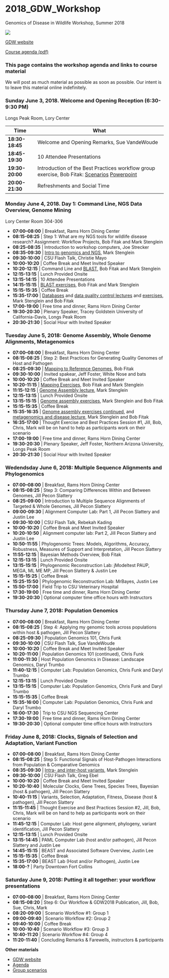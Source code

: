 # 2018_GDW_Workshop
Genomics of Disease in Wildlife Workshop, Summer 2018

<img src="http://gdwworkshop.colostate.edu/media/sites/131/2016/11/GDW.png">

[GDW website](https://gdwworkshop.colostate.edu/)


[Course agenda (pdf)](./GDW2018_Agenda.pdf)

### This page contains the workshop agenda and links to course material 

We will post as much material as possible as soon as possible. Our intent is to leave this material online indefinitely.

### Sunday June 3, 2018. Welcome and Opening Reception (6:30-9:30 PM) 
Longs Peak Room, Lory Center

Time | What
--- | ---
**18:30-18:45** | Welcome and Opening Remarks, Sue VandeWoude  
**18:45-19:30** | 10 Attendee Presentations
**19:30-20:00** | Introduction of the Best Practices workflow group exercise, Bob Fitak: [Scenarios](./GDW_2018_scenarios.pdf) [Powerpoint](./lectures/Fitak_GWD2018_GroupActivity.pdf)  
**20:00-21:30** | Refreshments and Social Time 

### Monday June 4, 2018. Day 1: Command Line, NGS Data Overview, Genome Mining
Lory Center Room 304-306

 * **07:00–08:00** | Breakfast, Rams Horn Dining Center
 * **08:15-08:25** | Step 1: What are my NGS tools for wildlife disease research? Assignment: Workflow Projects, Bob Fitak and Mark Stenglein
 * **08:25-08:35** | Introduction to workshop computers, Joe Strecker
 * **08:35-09:30** | [Intro to genomics and NGS](./lectures/Stenglein_introduction_to_genomics_and_sequencing_lecture.pdf), Mark Stenglein 
 * **09:30-10:00** | CSU Flash Talk, Christie Mayo
 * **10:00-10:20** | Coffee Break and Meet Invited Speaker
 * **10:20-12:15** | Command Line and [BLAST](./lectures/Fitak_GWD2017_Blast.pdf), Bob Fitak and Mark Stenglein
 * **12:15-13:15** | Lunch Provided Onsite
 * **13:15-14:15** | 10 Attendee Presentations
 * **14:15-15:15** | [BLAST exercises](./exercises/Blast_exercise.md), Bob Fitak and Mark Stenglein
 * **15:15-15:35** | Coffee Break
 * **15:35-17:00** | [Databases](./lectures/Stenglein_databases_lecture.pdf) and [data quality control lectures](./lectures/Fitak_GWD2017_NGS-QC.pdf) and [exercises](./exercises/download_exercise.md), Mark Stenglein and Bob Fitak
 * **17:00-19:00** | Free time and dinner, Rams Horn Dining Center 
 * **19:30-20:30** | Plenary Speaker, Tracey Goldstein University of California-Davis, Longs Peak Room 
 * **20:30-21:30** | Social Hour with Invited Speaker

### Tuesday June 5, 2018: Genome Assembly, Whole Genome Alignments, Metagenomics

 * **07:00–08:00** | Breakfast, Rams Horn Dining Center
 * **08:15-08:25** | Step 2: Best Practices for Generating Quality Genomes of Host and Pathogen
 * **08:25-09:30** | [Mapping to Reference Genomes](./lectures/Fitak_GWD2017_Mapping.pdf), Bob Fitak
 * **09:30-10:00** | Invited spakear, Jeff Foster, White Nose and bats
 * **10:00-10:20** | Coffee Break and Meet Invited Speaker
 * **10:20-11:15** | [Mapping Exercises](./exercises/mapping_assembly_exercise.md), Bob Fitak and Mark Stenglein
 * **11:15-12:15** | [Genome Assembly lecture](./lectures/Stenglein_de_novo_assembly_lecture.pdf), Mark Stenglein
 * **12:15-13:15** | Lunch Provided Onsite
 * **13:15-15:15** | [Genome assembly exercises](./exercises/mapping_assembly_exercise.md), Mark Stenglein and Bob Fitak
 * **15:15-15:35** | Coffee Break
 * **15:35-16:35** | [Genome assembly exercises continued](./exercises/mapping_assembly_exercise.md), and [metagenomics and disease lecture](./lectures/Stenglein_metagenomics_lecture.pdf), Mark Stenglein and Bob Fitak
 * **16:35-17:00** | Thought Exercise and Best Practices Session #1, Jill, Bob, Chris, Mark will be on hand to help as participants work on their scenario
 * **17:00-19:00** | Free time and dinner, Rams Horn Dining Center 
 * **19:30-20:30** | Plenary Speaker, Jeff Foster, Northern Arizona University, Longs Peak Room 
 * **20:30-21:30** | Social Hour with Invited Speaker

### Wedendsday June 6, 2018: Multiple Sequence Alignments and Phylogenomics

 * **07:00–08:00** | Breakfast, Rams Horn Dining Center
 * **08:15-08:25** | Step 3: Comparing Differences Within and Between Genomes, Jill Pecon Slattery
 * **08:25-09:00** | Introduction to Multiple Sequence Alignments of Targeted & Whole Genomes, Jill Pecon Slattery
 * **09:00-09:30** | Alignment Computer Lab: Part 1, Jill Pecon Slattery and Justin Lee
 * **09:30-10:00** | CSU Flash Talk, Rebekah Kading
 * **10:00-10:20** | Coffee Break and Meet Invited Speaker
 * **10:20-10:50** | Alignment computer lab: Part 2, Jill Pecon Slattery and Justin Lee
 * **10:50-11:55** | Phylogenomic Trees: Models, Algorithms, Accuracy, Robustness, Measures of Support and Interpretation, Jill Pecon Slattery
 * **11:55-12:15** | Bayesian Methods Overview, Bob Fitak
 * **12:15-13:15** | Lunch Provided Onsite
 * **13:15-15:15** | Phylogenomic Reconstruction Lab: jModeltest PAUP, MEGA, ML ME MP, Jill Pecon Slattery & Justin Lee
 * **15:15-15:25** | Coffee Break
 * **15:25-15:50** | Phylogenomic Reconstruction Lab: MrBayes, Justin Lee
 * **15:50-17:00** | Field Trip to CSU Veterinary Hospital
 * **17:30-19:00** | Free time and dinner, Rams Horn Dining Center 
 * **19:30-20:30** | Optional computer time office hours with Instructors

### Thursday June 7, 2018: Population Genomics

 * **07:00–08:00** | Breakfast, Rams Horn Dining Center
 * **08:15-08:25** | Step 4: Applying my genomic tools across populations within host & pathogen, Jill Pecon Slattery
 * **08:25-09:30** | Population Genomics 101, Chris Funk
 * **09:30-10:00** | CSU Flash Talk, Sue VandeWoude
 * **10:00-10:20** | Coffee Break and Meet Invited Speaker
 * **10:20-11:00** | Population Genomics 101 (continued), Chris Funk
 * **11:00-11:30** | Host Population Genomics in Disease: Landscape Genomics, Daryl Trumbo
 * **11:40-12:15** | Computer Lab: Population Genomics, Chris Funk and Daryl Trumbo
 * **12:15-13:15** | Lunch Provided Onsite
 * **13:15-15:15** | Computer Lab: Population Genomics, Chris Funk and Daryl Trumbo
 * **15:15-15:35** | Coffee Break
 * **15:35-16:00** | Computer Lab: Population Genomics, Chris Funk and Daryl Trumbo
 * **16:00-17:30** | Trip to CSU NGS Sequencing Center
 * **17:30-19:00** | Free time and dinner, Rams Horn Dining Center 
 * **19:30-20:30** | Optional computer time office hours with Instructors

### Friday June 8, 2018: Clocks, Signals of Selection and Adaptation, Variant Function

 * **07:00–08:00** | Breakfast, Rams Horn Dining Center
 * **08:15-08:25** | Step 5: Functional Signals of Host-Pathogen Interactions from Population & Comparative Genomics 
 * **08:35-09:30** | [Intra- and inter-host variants](./lectures/Stenglein_intrahost_variants.pdf), Mark Stenglein
 * **09:30-10:00** | CSU Flash Talk, Greg Ebel
 * **10:00-10:20** | Coffee Break and Meet Invited Speaker
 * **10:20-10:40** | Molecular Clocks, Gene Trees, Species Trees, Bayesian (host & pathogen), Jill Pecon Slattery
 * **10:40-11:15** | Variants, Selection, Adaptation, Fitness, Disease (host & pathogen), Jill Pecon Slattery
 * **11:15-11:45** | Thought Exercise and Best Practices Session #2, Jill, Bob, Chris, Mark will be on hand to help as participants work on their scenario
 * **11:45-12:15** | Computer Lab: Host gene alignment, phylogeny, variant identification, Jill Pecon Slattery
 * **12:15-13:15** | Lunch Provided Onsite
 * **13:15-14:45** | PAML Computer Lab (host and/or pathogen), Jill Pecon Slattery and Justin Lee
 * **14:45-15:15** | BEAST and Associated Software Overview, Justin Lee
 * **15:15-15:35** | Coffee Break
 * **15:35-17:00** | BEAST Lab (Host and/or Pathogen), Justin Lee
 * **18:00-?** | Party Downtown Fort Collins    

### Saturday June 9, 2018: Putting it all together: your workflow presentations

 * **07:00–08:00** | Breakfast, Rams Horn Dining Center
 * **08:15-08:20** | Step 6: Our Workflow & GDW2018 Publication, Jill, Bob, Sue, Chris, Mark
 * **08:20-09:00** | Scenario Workflow #1: Group 1
 * **09:00-09:40** | Scenario Workflow #2: Group 2 
 * **09:40-10:00** | Coffee Break
 * **10:00-10:40** | Scenario Workflow #3: Group 3
 * **10:40-11:20** | Scenario Workflow #4: Group 4
 * **11:20-11:40** | Concluding Remarks & Farewells, instructors & participants




**Other materials**

* [GDW website](https://gdwworkshop.colostate.edu/)
* [Agenda](./GDW2018_Agenda.pdf)
* [Group scenarios](./GDW_2018_scenarios.pdf)





<!-- <br><br><img src="./images/gdw_panorama.jpg"> -->
